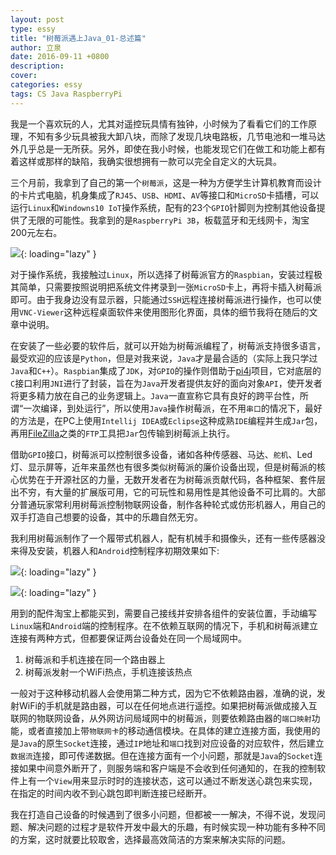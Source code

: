 ```yaml
---
layout: post
type: essy
title: "树莓派遇上Java_01-总述篇"
author: 立泉
date: 2016-09-11 +0800
description: 
cover: 
categories: essy
tags: CS Java RaspberryPi
---
```


我是一个喜欢玩的人，尤其对遥控玩具情有独钟，小时候为了看看它们的工作原理，不知有多少玩具被我大卸八块，而除了发现几块电路板，几节电池和一堆马达外几乎总是一无所获。另外，即使在我小时候，也能发现它们在做工和功能上都有着这样或那样的缺陷，我确实很想拥有一款可以完全自定义的大玩具。

三个月前，我拿到了自己的第一个`树莓派`，这是一种为方便学生计算机教育而设计的卡片式电脑，机身集成了`RJ45`、`USB`、`HDMI`、`AV`等接口和`MicroSD`卡插槽，可以运行`Linux`和`Windowns10 IoT`操作系统，配有的23个`GPIO`针脚则为控制其他设备提供了无限的可能性。我拿到的是`RaspberryPi 3B`，板载蓝牙和无线网卡，淘宝200元左右。

![](https://apqx.oss-cn-hangzhou.aliyuncs.com/blog/pic/raspberry_pi.jpg){: loading="lazy" }

对于操作系统，我接触过`Linux`，所以选择了树莓派官方的`Raspbian`，安装过程极其简单，只需要按照说明把系统文件拷录到一张`MicroSD`卡上，再将卡插入树莓派即可。由于我身边没有显示器，只能通过`SSH`远程连接树莓派进行操作，也可以使用`VNC-Viewer`这种远程桌面软件来使用图形化界面，具体的细节我将在随后的文章中说明。

在安装了一些必要的软件后，就可以开始为树莓派编程了，树莓派支持很多语言，最受欢迎的应该是`Python`，但是对我来说，`Java`才是最合适的（实际上我只学过`Java`和`C++`）。`Raspbian`集成了`JDK`，对`GPIO`的操作则借助于[pi4j](http://pi4j.com/)项目，它对底层的`C`接口利用`JNI`进行了封装，旨在为`Java`开发者提供友好的面向对象`API`，使开发者将更多精力放在自己的业务逻辑上。`Java`一直宣称它具有良好的跨平台性，所谓“一次编译，到处运行”，所以使用`Java`操作树莓派，在不用`串口`的情况下，最好的方法是，在PC上使用`Intellij IDEA`或`Eclipse`这种成熟`IDE`编程并生成`Jar`包，再用[FileZilla](https://filezilla-project.org/)之类的`FTP`工具把`Jar`包传输到树莓派上执行。

借助`GPIO`接口，树莓派可以控制很多设备，诸如各种传感器、马达、`舵机`、Led灯、显示屏等，近年来虽然也有很多类似树莓派的廉价设备出现，但是树莓派的核心优势在于开源社区的力量，无数开发者在为树莓派贡献代码，各种框架、套件层出不穷，有大量的扩展版可用，它的可玩性和易用性是其他设备不可比肩的。大部分普通玩家常利用树莓派控制物联网设备，制作各种轮式或仿形机器人，用自己的双手打造自己想要的设备，其中的乐趣自然无穷。

我利用树莓派制作了一个履带式机器人，配有机械手和摄像头，还有一些传感器没来得及安装，机器人和`Android`控制程序初期效果如下:

![](https://apqx.oss-cn-hangzhou.aliyuncs.com/blog/pic/pi_robot_02.jpg){: loading="lazy" }

![](https://apqx.oss-cn-hangzhou.aliyuncs.com/blog/pic/pi_controller.png){: loading="lazy" }


用到的配件淘宝上都能买到，需要自己接线并安排各组件的安装位置，手动编写`Linux`端和`Android`端的控制程序。在不依赖互联网的情况下，手机和树莓派建立连接有两种方式，但都要保证两台设备处在同一个局域网中。

1. 树莓派和手机连接在同一个路由器上
2. 树莓派发射一个WiFi热点，手机连接该热点

一般对于这种移动机器人会使用第二种方式，因为它不依赖路由器，准确的说，发射WiFi的手机就是路由器，可以在任何地点进行遥控。如果把树莓派做成接入互联网的物联网设备，从外网访问局域网中的树莓派，则要依赖路由器的`端口映射`功能，或者直接加上带`物联网卡`的移动通信模块。在具体的建立连接方面，我使用的是`Java`的原生`Socket`连接，通过`IP`地址和`端口`找到对应设备的对应软件，然后建立`数据流`连接，即可传递数据。但在连接方面有一个小问题，那就是`Java`的`Socket`连接如果中间意外断开了，则服务端和客户端是不会收到任何通知的，在我的控制软件上有一个`View`用来显示时时的连接状态，这可以通过不断发送心跳包来实现，在指定的时间内收不到心跳包即判断连接已经断开。

我在打造自己设备的时候遇到了很多小问题，但都被一一解决，不得不说，发现问题、解决问题的过程才是软件开发中最大的乐趣，有时候实现一种功能有多种不同的方案，这时就要比较取舍，选择最高效简洁的方案来解决实际的问题。